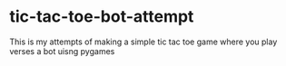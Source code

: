 # tic-tac-toe-bot-attempt
This is my attempts of making a simple tic tac toe game where you play verses a bot uisng pygames
